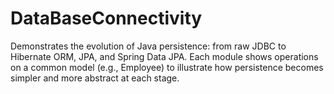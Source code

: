 # DataBaseConnectivity
Demonstrates the evolution of Java persistence: from raw JDBC to Hibernate ORM, JPA, and Spring Data JPA. Each module shows operations on a common model (e.g., Employee) to illustrate how persistence becomes simpler and more abstract at each stage.
